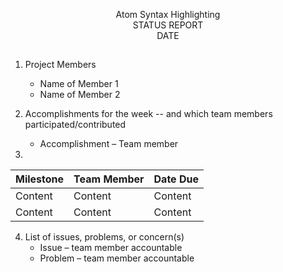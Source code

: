 <p align=center> Atom Syntax Highlighting <br>
  STATUS REPORT <br>
  DATE
  
  ##

1. Project Members
    * Name of Member 1
    * Name of Member 2

2. Accomplishments for the week -- and which team members participated/contributed
      * Accomplishment – Team member
  
3.  
Milestone | Team Member | Date Due
| :--- | :--- | :---
Content   | Content  | Content 
Content   | Content  | Content 
  
4. List of issues, problems, or concern(s)  
    * Issue – team member accountable
    * Problem – team member accountable
  
